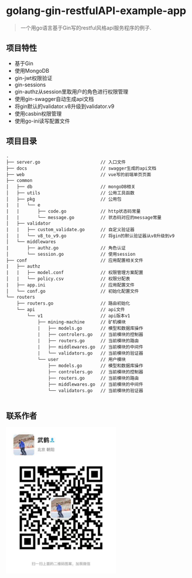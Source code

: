 # golang-gin-restfulAPI-example-app



> 一个用go语言基于Gin写的restful风格api服务程序的例子.

## 项目特性
- 基于Gin
- 使用MongoDB
- gin-jwt权限验证
- gin-sessions
- gin-authz从session里取用户的角色进行权限管理
- 使用gin-swagger自动生成api文档
- 将gin默认的validator.v8升级到validator.v9
- 使用casbin权限管理
- 使用go-ini读写配置文件

## 项目目录
```
.
├── server.go                       // 入口文件
├── docs                            // swagger生成的api文档
├── web                             // vue写的前端单页页面
├── common
│   ├── db                          // mongoDB相关
│   ├── utils                       // 公用工具函数
│   ├── pkg                         // 公用包
|   |   └── e
|   |       ├── code.go             // http状态码常量
│   |       └── message.go          // 状态码对应的message常量
│   ├── validator
|   |   ├── custom_validate.go      // 自定义验证器
│   |   └── v8_to_v9.go             // 将gin的默认验证器从v8升级到v9
│   └── middlewares     
|       ├── authz.go                // 角色认证
│       └── session.go              // 使用session
├── conf                            // 应用配置相关文件
|   ├── authz                       
|   |   ├── model.conf              // 权限管理方案配置
│   |   └── policy.csv              // 权限分配表
|   ├── app.ini                     // 应用配置文件
│   └── conf.go                     // 初始化配置文件
└── routers
    ├── routers.go                  // 路由初始化
    └── api                         // api文件
        └── v1                      // api版本v1
            ├── mining-machine      // 矿机模块
            |   ├── models.go       // 模型和数据库操作
            |   ├── controlers.go   // 当前模块的控制器
            |   ├── routers.go      // 当前模块的路由
            |   ├── middlewares.go  // 当前模块的中间件
            |   └── validators.go   // 当前模块的验证器
            └── user                // 用户模块
                ├── models.go       // 模型和数据库操作
                ├── controlers.go   // 当前模块的控制器
                ├── routers.go      // 当前模块的路由
                ├── middlewares.go  // 当前模块的中间件
                └── validators.go   // 当前模块的验证器
    
```

## 联系作者
<img src="qrcode.jpg" width="300" align=center alt="微信：wuhe52"/>